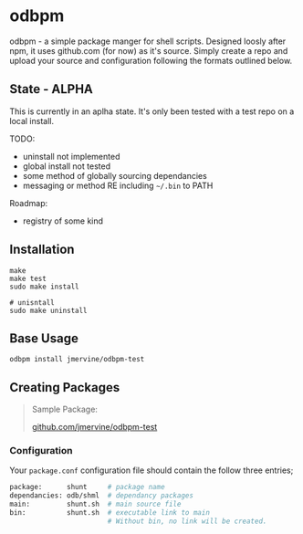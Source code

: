 # odbpm

odbpm - a simple package manger for shell scripts. Designed loosly after npm, it uses github.com (for now) as it's source. Simply create a repo and upload your source and configuration following the formats outlined below.

## State - ALPHA

This is currently in an aplha state. It's only been tested with a test repo on a local install.

TODO:
- uninstall not implemented
- global install not tested
- some method of globally sourcing dependancies
- messaging or method RE including `~/.bin` to PATH

Roadmap:
- registry of some kind

## Installation

```
make
make test
sudo make install

# unisntall
sudo make uninstall
```

## Base Usage

```
odbpm install jmervine/odbpm-test
```

## Creating Packages

> Sample Package:
>
> [github.com/jmervine/odbpm-test](https://github.com/jmervine/odbpm-test)

### Configuration

Your `package.conf` configuration file should contain the follow three entries;

``` bash
package:      shunt     # package name
dependancies: odb/shml  # dependancy packages
main:         shunt.sh  # main source file
bin:          shunt.sh  # executable link to main
                        # Without bin, no link will be created.
```
